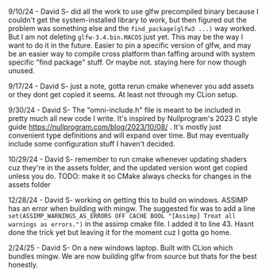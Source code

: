 9/10/24 - David S- did all the work to use glfw precompiled binary because I couldn't get the system-installed 
library to work, but then figured out the problem was something else and the `find_package(glfw3 ...)` way worked. 
But I am not deleting `glfw-3.4.bin.MACOS` just yet. This may be the way I want to do it in the future. Easier to 
pin a specific version of glfw, and may be an easier way to compile cross platform than faffing around with system 
specific "find package" stuff. Or maybe not. staying here for now though unused.

9/17/24 - David S- just a note, gotta rerun cmake whenever you add assets or they dont get copied it seems. At least 
not through my CLion setup. 

9/30/24 - David S- The "omni-include.h" file is meant to be included in pretty much all new code I write. It's inspired 
by Nullprogram's 2023 C style guide https://nullprogram.com/blog/2023/10/08/ . It's mostly just convenient type 
definitions and will expand over time. But may eventually include some configuration stuff I haven't decided.

10/29/24 - David S- remember to run cmake whenever updating shaders cuz they're in the assets folder, and the 
updated version wont get copied unless you do. 
TODO: make it so CMake always checks for changes in the assets folder

12/28/24 - David S- working on getting this to build on windows. ASSIMP has an error when building with mingw. The suggested fix was to add a line `set(ASSIMP_WARNINGS_AS_ERRORS OFF CACHE BOOL "[Assimp] Treat all warnings as errors.")` in the assimp cmake file. I added it to line 43. Hasnt done the trick yet but leaving it for the moment cuz I gotta go home. 

2/24/25 - David S- On a new windows laptop. Built with CLion which bundles mingw. We are now building glfw from source but thats for the best honestly.